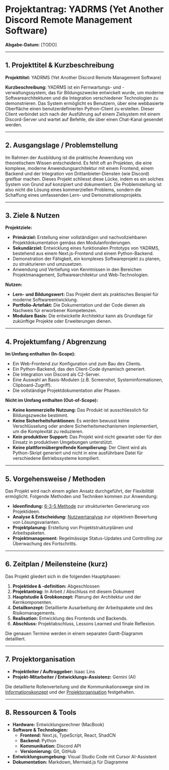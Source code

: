 # Projektantrag: YADRMS (Yet Another Discord Remote Management Software)

**Abgabe-Datum:** [TODO]

---

## 1. Projekttitel & Kurzbeschreibung

**Projekttitel:** YADRMS (Yet Another Discord Remote Management Software)

**Kurzbeschreibung:**
YADRMS ist ein Fernwartungs- und -verwaltungssystem, das für Bildungszwecke entwickelt wurde, um moderne Softwarearchitekturen und die Integration verschiedener Technologien zu demonstrieren. Das System ermöglicht es Benutzern, über eine webbasierte Oberfläche einen benutzerdefinierten Python-Client zu erstellen. Dieser Client verbindet sich nach der Ausführung auf einem Zielsystem mit einem Discord-Server und wartet auf Befehle, die über einen Chat-Kanal gesendet werden.

---

## 2. Ausgangslage / Problemstellung

Im Rahmen der Ausbildung ist die praktische Anwendung von theoretischem Wissen entscheidend. Es fehlt oft an Projekten, die eine komplexe, moderne Anwendungsarchitektur mit einem Frontend, einem Backend und der Integration von Drittanbieter-Diensten (wie Discord) greifbar machen. Dieses Projekt schliesst diese Lücke, indem es ein solches System von Grund auf konzipiert und dokumentiert. Die Problemstellung ist also nicht die Lösung eines kommerziellen Problems, sondern die Schaffung eines umfassenden Lern- und Demonstrationsprojekts.

---

## 3. Ziele & Nutzen

**Projektziele:**

- **Primärziel:** Erstellung einer vollständigen und nachvollziehbaren Projektdokumentation gemäss den Modulanforderungen.
- **Sekundärziel:** Entwicklung eines funktionalen Prototyps von YADRMS, bestehend aus einem Next.js-Frontend und einem Python-Backend.
- Demonstration der Fähigkeit, ein komplexes Softwareprojekt zu planen, zu strukturieren und umzusetzen.
- Anwendung und Vertiefung von Kenntnissen in den Bereichen Projektmanagement, Softwarearchitektur und Web-Technologien.

**Nutzen:**

- **Lern- und Bildungswert:** Das Projekt dient als praktisches Beispiel für moderne Softwareentwicklung.
- **Portfolio-Artefakt:** Die Dokumentation und der Code dienen als Nachweis für erworbener Kompetenzen.
- **Modulare Basis:** Die entwickelte Architektur kann als Grundlage für zukünftige Projekte oder Erweiterungen dienen.

---

## 4. Projektumfang / Abgrenzung

**Im Umfang enthalten (In-Scope):**

- Ein Web-Frontend zur Konfiguration und zum Bau des Clients.
- Ein Python-Backend, das den Client-Code dynamisch generiert.
- Die Integration von Discord als C2-Server.
- Eine Auswahl an Basis-Modulen (z.B. Screenshot, Systeminformationen, Clipboard-Zugriff).
- Die vollständige Projektdokumentation aller Phasen.

**Nicht im Umfang enthalten (Out-of-Scope):**

- **Keine kommerzielle Nutzung:** Das Produkt ist ausschliesslich für Bildungszwecke bestimmt.
- **Keine Sicherheitsfunktionen:** Es werden bewusst keine Verschlüsselung oder andere Sicherheitsmechanismen implementiert, um die Komplexität zu reduzieren.
- **Kein produktiver Support:** Das Projekt wird nicht gewartet oder für den Einsatz in produktiven Umgebungen unterstützt.
- **Keine plattformübergreifende Kompilierung:** Der Client wird als Python-Skript generiert und nicht in eine ausführbare Datei für verschiedene Betriebssysteme kompiliert.

---

## 5. Vorgehensweise / Methoden

Das Projekt wird nach einem agilen Ansatz durchgeführt, der Flexibilität ermöglicht. Folgende Methoden und Techniken kommen zur Anwendung:

- **Ideenfindung:** [6-3-5 Methode](2_1_635_Methode_Ideenfindung.md) zur strukturierten Generierung von Projektideen.
- **Analyse & Entscheidung:** [Nutzwertanalyse](6_0_Nutzwertanalyse.md) zur objektiven Bewertung von Lösungsvarianten.
- **Projektplanung:** Erstellung von Projektstrukturplänen und Arbeitspaketen.
- **Projektmanagement:** Regelmässige Status-Updates und Controlling zur Überwachung des Fortschritts.

---

## 6. Zeitplan / Meilensteine (kurz)

Das Projekt gliedert sich in die folgenden Hauptphasen:

1.  **Projektidee & -definition:** Abgeschlossen
2.  **Projektantrag:** In Arbeit / Abschluss mit diesem Dokument
3.  **Hauptstudie & Grobkonzept:** Planung der Architektur und der Kernkomponenten.
4.  **Detailkonzept:** Detaillierte Ausarbeitung der Arbeitspakete und des Risikomanagements.
5.  **Realisation:** Entwicklung des Frontends und Backends.
6.  **Abschluss:** Projektabschluss, Lessons Learned und finale Reflexion.

Die genauen Termine werden in einem separaten Gantt-Diagramm detailliert.

---

## 7. Projektorganisation

- **Projektleiter / Auftraggeber:** Isaac Lins
- **Projekt-Mitarbeiter / Entwicklungs-Assistenz:** Gemini (AI)

Die detaillierte Rollenverteilung und die Kommunikationswege sind im [Informationskonzept](mdc:4_2_Projektkommunikationskonzept.md) und der [Projektorganisation](mdc:4_0_Projektorganisation_final.md) festgehalten.

---

## 8. Ressourcen & Tools

- **Hardware:** Entwicklungsrechner (MacBook)
- **Software & Technologien:**
  - **Frontend:** Next.js, TypeScript, React, ShadCN
  - **Backend:** Python
  - **Kommunikation:** Discord API
  - **Versionierung:** Git, GitHub
- **Entwicklungsumgebung:** Visual Studio Code mit Cursor AI-Assistent
- **Dokumentation:** Markdown, Mermaid.js für Diagramme
